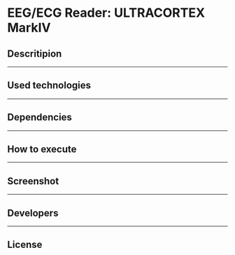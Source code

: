 # EEG/ECG Reader: ULTRACORTEX MarkIV

## Descritipion

___

## Used technologies

___

## Dependencies

___

## How to execute

___

## Screenshot

___

## Developers

___

## License
